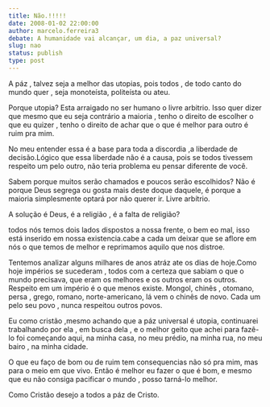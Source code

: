```yaml
---
title: Não.!!!!!
date: 2008-01-02 22:00:00
author: marcelo.ferreira3
debate: A humanidade vai alcançar, um dia, a paz universal?
slug: nao
status: publish 
type: post
---
```


A páz , talvez seja a melhor das utopias, pois todos , de todo canto do mundo quer , seja monoteísta, politeísta ou ateu.  

Porque utopia? Esta arraigado no ser humano o livre arbitrio. Isso quer dizer que mesmo que eu seja contrário a maioria , tenho o direito de escolher o que eu quizer , tenho o direito de achar que o que é melhor para outro é ruim pra mim.  

No meu entender essa é a base para toda a discordia ,a liberdade de decisão.Lógico que essa liberdade não é a causa, pois se todos tivessem respeito um pelo outro, não teria problema eu pensar diferente de você.  

Sabem porque muitos serão chamados e poucos serão escolhidos? Não é porque Deus segrega ou gosta mais deste doque daquele, é porque a maioria simplesmente optará por não querer ir. Livre arbítrio.  

A solução é Deus, é a religião , é a falta de religião?  

todos nós temos dois lados dispostos a nossa frente, o bem eo mal, isso está inserido em nossa existencia.cabe a cada um deixar que se aflore em nós o que temos de melhor e reprimamos aquilo que nos distroe.   

  

Tentemos analizar alguns milhares de anos atráz ate os dias de hoje.Como hoje impérios se sucederam , todos com a certeza que sabiam o que o mundo precisava, que eram os melhores e os outros eram os outros. Respeito em um império é o que menos existe. Mongol, chinês , otomano, persa , grego, romano, norte-americano, lá vem o chinês de novo. Cada um pelo seu povo , nunca respeitou outros povos.  

Eu como cristão ,mesmo achando que a páz universal é utopia, continuarei trabalhando por ela , em busca dela , e o melhor geito que achei para fazê-lo foi começando aqui, na minha casa, no meu prédio, na minha rua, no meu bairo , na minha cidade.   

O que eu faço de bom ou de ruim tem consequencias não só pra mim, mas para o meio em que vivo. Então é melhor eu fazer o que é bom, e mesmo que eu não consiga pacificar o mundo , posso tarná-lo melhor.  

Como Cristão desejo a todos a páz de Cristo.  

  

